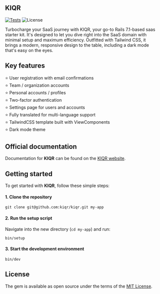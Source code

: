 KIQR
----
[![Tests](https://github.com/kiqr/kiqr/actions/workflows/tests.yaml/badge.svg)](https://github.com/kiqr/kiqr/actions/workflows/tests.yaml)
![License](https://img.shields.io/github/license/kiqr/kiqr)

Turbocharge your SaaS journey with KIQR, your go-to Rails 7.1-based saas starter kit. It's designed to let you dive right into the SaaS domain with minimal setup and maximum efficiency. Outfitted with Tailwind CSS, it brings a modern, responsive design to the table, including a dark mode that's easy on the eyes.

## Key features

 ⭐ User registration with email confirmations <br>
 ⭐ Team / organization accounts <br>
 ⭐ Personal accounts / profiles <br>
 ⭐ Two-factor authentication <br>
 ⭐ Settings page for users and accounts <br>
 ⭐ Fully translated for multi-language support <br>
 ⭐ TailwindCSS template built with ViewComponents <br>
 ⭐ Dark mode theme

## Official documentation

Documentation for **KIQR** can be found on the [KIQR website](https://kiqr.dev).

## Getting started

To get started with **KIQR**, follow these simple steps:

#### 1. Clone the repository

```console
git clone git@github.com:kiqr/kiqr.git my-app
```

#### 2. Run the setup script

Navigate into the new directory (```cd my-app```) and run:

```console
bin/setup
```

#### 3. Start the development environment
```console
bin/dev
```

## License
The gem is available as open source under the terms of the [MIT License](https://opensource.org/licenses/MIT).
